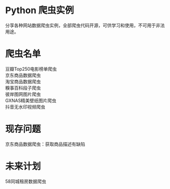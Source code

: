 # Python 爬虫实例
分享各种网站数据爬虫实例，全部爬虫代码开源，可供学习和使用，不可用于非法用途。
# 爬虫名单
豆瓣Top250电影榜单爬虫  
京东商品数据爬虫  
淘宝商品数据爬虫  
糗事百科段子爬虫  
彼岸图网图片爬虫  
GXNAS精美壁纸图片爬虫  
抖音无水印视频爬虫  
# 现存问题
京东商品数据爬虫：获取商品描述有缺陷
# 未来计划
58同城租房数据爬虫  

